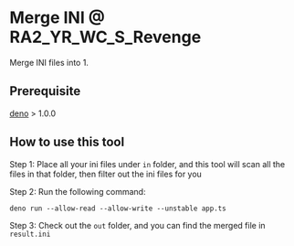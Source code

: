 # Merge INI @ RA2_YR_WC_S_Revenge

Merge INI files into 1.

## Prerequisite

[deno](https://github.com/denoland/deno) > 1.0.0

## How to use this tool

Step 1: Place all your ini files under `in` folder, and this tool will scan all the files in that folder, then filter out the ini files for you

Step 2: Run the following command:

``` shell
deno run --allow-read --allow-write --unstable app.ts
```
Step 3: Check out the `out` folder, and you can find the merged file in `result.ini`
